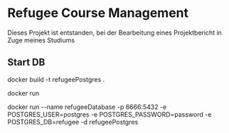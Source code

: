 # Refugee Course Management

Dieses Projekt ist entstanden, bei der Bearbeitung eines Projektbericht in Zuge meines Studiums

## Start DB

docker build -t refugeePostgres .

docker run 

docker run --name refugeeDatabase -p 6666:5432 -e POSTGRES_USER=postgres -e POSTGRES_PASSWORD=password -e POSTGRES_DB=refugee -d refugeePostgres
